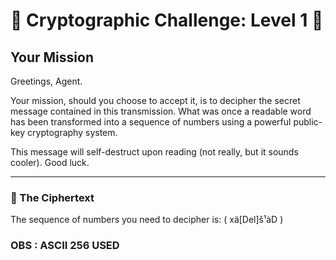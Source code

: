 # 🔳 Cryptographic Challenge: Level 1 🔳

## Your Mission

Greetings, Agent.

Your mission, should you choose to accept it, is to decipher the secret message contained in this transmission. What was once a readable word has been transformed into a sequence of numbers using a powerful public-key cryptography system.

This message will self-destruct upon reading (not really, but it sounds cooler). Good luck.

---

### 📜 The Ciphertext

The sequence of numbers you need to decipher is: ( xä[Del]š¹àD )

### OBS : ASCII 256 USED
